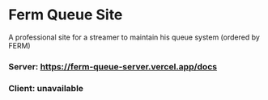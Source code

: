 # Ferm Queue Site
A professional site for a streamer to maintain his queue system (ordered by FERM) <br />
### Server: https://ferm-queue-server.vercel.app/docs <br />
### Client: unavailable
